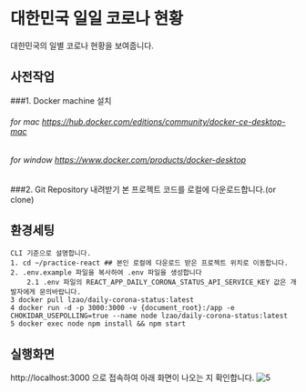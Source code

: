 # 대한민국 일일 코로나 현황
대한민국의 일별 코로나 현황을 보여줍니다.

## 사전작업
###1. Docker machine 설치
###### for mac https://hub.docker.com/editions/community/docker-ce-desktop-mac   
###### for window https://www.docker.com/products/docker-desktop
###2. Git Repository 내려받기
본 프로젝트 코드를 로컬에 다운로드합니다.(or clone)

## 환경세팅
```
CLI 기준으로 설명합니다.
1. cd ~/practice-react ## 본인 로컬에 다운로드 받은 프로젝트 위치로 이동합니다. 
2. .env.example 파일을 복사하여 .env 파일을 생성합니다
    2.1 .env 파일의 REACT_APP_DAILY_CORONA_STATUS_API_SERVICE_KEY 값은 개발자에게 문의바랍니다.
3 docker pull lzao/daily-corona-status:latest
4 docker run -d -p 3000:3000 -v {document_root}:/app -e CHOKIDAR_USEPOLLING=true --name node lzao/daily-corona-status:latest
5 docker exec node npm install && npm start
```

## 실행화면
http://localhost:3000 으로 접속하여 아래 화면이 나오는 지 확인합니다.
![5](https://user-images.githubusercontent.com/15684441/143533704-33f0952b-ae1d-4639-a3c7-29e74a33f70a.png)


